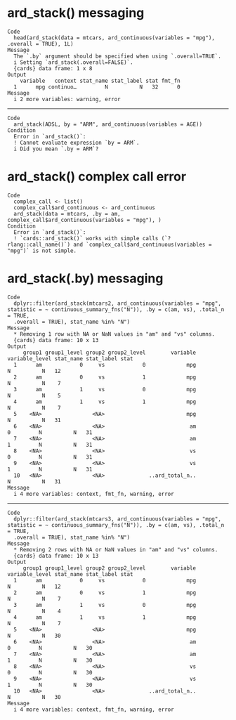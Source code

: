 # ard_stack() messaging

    Code
      head(ard_stack(data = mtcars, ard_continuous(variables = "mpg"), .overall = TRUE), 1L)
    Message
      The `.by` argument should be specified when using `.overall=TRUE`.
      i Setting `ard_stack(.overall=FALSE)`.
      {cards} data frame: 1 x 8
    Output
        variable   context stat_name stat_label stat fmt_fn
      1      mpg continuo…         N          N   32      0
    Message
      i 2 more variables: warning, error

---

    Code
      ard_stack(ADSL, by = "ARM", ard_continuous(variables = AGE))
    Condition
      Error in `ard_stack()`:
      ! Cannot evaluate expression `by = ARM`.
      i Did you mean `.by = ARM`?

# ard_stack() complex call error

    Code
      complex_call <- list()
      complex_call$ard_continuous <- ard_continuous
      ard_stack(data = mtcars, .by = am, complex_call$ard_continuous(variables = "mpg"), )
    Condition
      Error in `ard_stack()`:
      ! `cards::ard_stack()` works with simple calls (`?rlang::call_name()`) and `complex_call$ard_continuous(variables = "mpg")` is not simple.

# ard_stack(.by) messaging

    Code
      dplyr::filter(ard_stack(mtcars2, ard_continuous(variables = "mpg", statistic = ~ continuous_summary_fns("N")), .by = c(am, vs), .total_n = TRUE,
      .overall = TRUE), stat_name %in% "N")
    Message
      * Removing 1 row with NA or NaN values in "am" and "vs" columns.
      {cards} data frame: 10 x 13
    Output
         group1 group1_level group2 group2_level        variable variable_level stat_name stat_label stat
      1      am            0     vs            0             mpg                        N          N   12
      2      am            0     vs            1             mpg                        N          N    7
      3      am            1     vs            0             mpg                        N          N    5
      4      am            1     vs            1             mpg                        N          N    7
      5    <NA>                <NA>                          mpg                        N          N   31
      6    <NA>                <NA>                           am              0         N          N   31
      7    <NA>                <NA>                           am              1         N          N   31
      8    <NA>                <NA>                           vs              0         N          N   31
      9    <NA>                <NA>                           vs              1         N          N   31
      10   <NA>                <NA>              ..ard_total_n..                        N          N   31
    Message
      i 4 more variables: context, fmt_fn, warning, error

---

    Code
      dplyr::filter(ard_stack(mtcars3, ard_continuous(variables = "mpg", statistic = ~ continuous_summary_fns("N")), .by = c(am, vs), .total_n = TRUE,
      .overall = TRUE), stat_name %in% "N")
    Message
      * Removing 2 rows with NA or NaN values in "am" and "vs" columns.
      {cards} data frame: 10 x 13
    Output
         group1 group1_level group2 group2_level        variable variable_level stat_name stat_label stat
      1      am            0     vs            0             mpg                        N          N   12
      2      am            0     vs            1             mpg                        N          N    7
      3      am            1     vs            0             mpg                        N          N    4
      4      am            1     vs            1             mpg                        N          N    7
      5    <NA>                <NA>                          mpg                        N          N   30
      6    <NA>                <NA>                           am              0         N          N   30
      7    <NA>                <NA>                           am              1         N          N   30
      8    <NA>                <NA>                           vs              0         N          N   30
      9    <NA>                <NA>                           vs              1         N          N   30
      10   <NA>                <NA>              ..ard_total_n..                        N          N   30
    Message
      i 4 more variables: context, fmt_fn, warning, error

